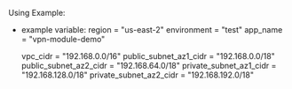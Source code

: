 Using Example:
   - example variable:
      region = "us-east-2"
      environment = "test"
      app_name = "vpn-module-demo"

      vpc_cidr = "192.168.0.0/16"
      public_subnet_az1_cidr = "192.168.0.0/18"
      public_subnet_az2_cidr = "192.168.64.0/18"
      private_subnet_az1_cidr = "192.168.128.0/18"
      private_subnet_az2_cidr = "192.168.192.0/18"